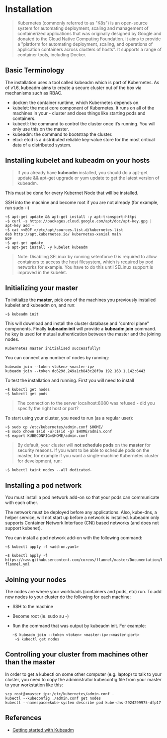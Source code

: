 # Installation

> Kubernetes (commonly referred to as "K8s") is an open-source system for automating deployment, scaling and management of containerized applications that was originally designed by Google and donated to the Cloud Native Computing Foundation. It aims to provide a "platform for automating deployment, scaling, and operations of application containers across clusters of hosts". It supports a range of container tools, including Docker.

## Basic Terminology

The installation uses a tool called kubeadm which is part of Kubernetes. As of v1.6, kubeadm aims to create a secure cluster out of the box via mechanisms  such as RBAC.
  
- docker: the container runtime, which Kubernetes depends on.
- kubelet: the most core component of Kubernetes. It runs on all of the machines in your - cluster and does things like starting pods and containers.
- kubectl: the command to control the cluster once it’s running. You will only use this on the master.
- kubeadm: the command to bootstrap the cluster.
- etcd: etcd is a distributed reliable key-value store for the most critical data of a distributed system.

## Installing kubelet and kubeadm on your hosts

> If you already have **kubeadm** installed, you should do a apt-get update && apt-get upgrade or yum update to get the latest version of kubeadm.

This must be done for every Kubernet Node that will be installed.

SSH into the machine and become root if you are not already (for example, run sudo -i)

    ~$ apt-get update && apt-get install -y apt-transport-https
    ~$ curl -s https://packages.cloud.google.com/apt/doc/apt-key.gpg | apt-key add -
    ~$ cat <<EOF >/etc/apt/sources.list.d/kubernetes.list
    deb http://apt.kubernetes.io/ kubernetes-xenial main
    EOF
    ~$ apt-get update
    ~$ apt-get install -y kubelet kubeadm

> Note: Disabling SELinux by running setenforce 0 is required to allow containers to access the host filesystem, which is required by pod networks for  example. You have to do this until SELinux support is improved in the kubelet.

## Initializing your master

To initialize the **master**, pick one of the machines you previously installed kubelet and kubeadm on, and run:

    ~$ kubeadm init

This will download and install the cluster database and “control plane” components. Finally **kubeadm init** will provide a **kubeadm join** command. he key  is used for mutual authentication between the master and the joining nodes.

    Kubernetes master initialised successfully!

You can connect any number of nodes by running:

    kubeadm join --token <token> <master-ip>
    kubeadm join --token dc629d.249a1cb843c28f0a 192.168.1.142:6443

To test the installation and running. First you will need to install

    ~$ kubectl get nodes
    ~$ kubectl get pods

> The connection to the server localhost:8080 was refused - did you specify the right host or port?

To start using your cluster, you need to run (as a regular user):

    ~$ sudo cp /etc/kubernetes/admin.conf $HOME/
    ~$ sudo chown $(id -u):$(id -g) $HOME/admin.conf
    ~$ export KUBECONFIG=$HOME/admin.conf

> By default, your cluster will **not schedule pods** on the **master** for security reasons. If you want to be able to schedule pods on the master, for  example if you want a single-machine Kubernetes cluster for development, run:

    ~$ kubectl taint nodes --all dedicated-

## Installing a pod network

You must install a pod network add-on so that your pods can communicate with each other.

The network must be deployed before any applications. Also, kube-dns, a helper service, will not start up before a network is installed. kubeadm only  supports Container Network Interface (CNI) based networks (and does not support kubenet).

You can install a pod network add-on with the following command:

    ~$ kubectl apply -f <add-on.yaml>

    ~$ kubectl apply -f https://raw.githubusercontent.com/coreos/flannel/master/Documentation/kube-flannel.yml

## Joining your nodes

The nodes are where your workloads (containers and pods, etc) run. To add new nodes to your cluster do the following for each machine:

- SSH to the machine
- Become root (ie. sudo su -)
- Run the command that was output by kubeadm init. For example:

      ~$ kubeadm join --token <token> <master-ip>:<master-port>
       ~$ kubectl get nodes

## Controlling your cluster from machines other than the master

In order to get a kubectl on some other computer (e.g. laptop) to talk to your cluster, you need to copy the administrator kubeconfig file from your master to your workstation like this:

    scp root@<master ip>:/etc/kubernetes/admin.conf .
    kubectl --kubeconfig ./admin.conf get nodes
    kubectl --namespace=kube-system describe pod kube-dns-2924299975-dfp17

## References

- [Getting started with Kubeadm](https://lukemarsden.github.io/docs/getting-started-guides/kubeadm/)
